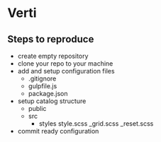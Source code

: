 # Verti

## Steps to reproduce
 - create empty repository
 - clone your repo to your machine
 - add and setup configuration files
    - .gitignore
    - gulpfile.js
    - package.json
  - setup catalog structure
      - public
      - src
         - styles
            style.scss
           _grid.scss
           _reset.scss
  - commit ready configuration
